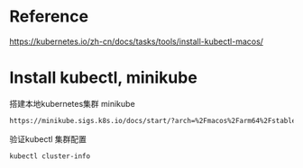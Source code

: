 # Reference
https://kubernetes.io/zh-cn/docs/tasks/tools/install-kubectl-macos/

# Install kubectl, minikube
搭建本地kubernetes集群 minikube
``` bash
https://minikube.sigs.k8s.io/docs/start/?arch=%2Fmacos%2Farm64%2Fstable%2Fhomebrew
```
验证kubectl 集群配置
``` bash
kubectl cluster-info
```
